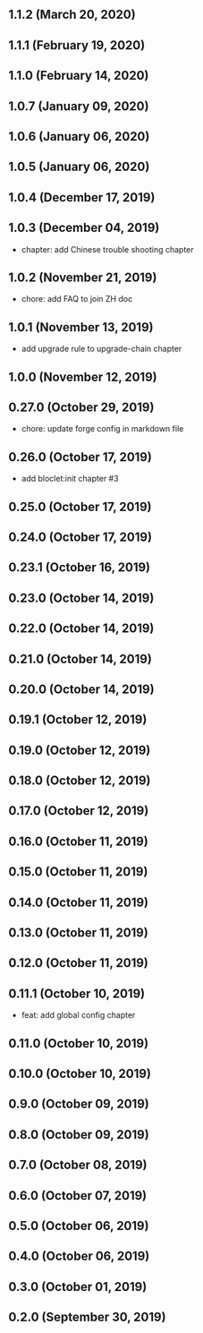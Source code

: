## 1.1.2 (March 20, 2020)



## 1.1.1 (February 19, 2020)



## 1.1.0 (February 14, 2020)



## 1.0.7 (January 09, 2020)



## 1.0.6 (January 06, 2020)



## 1.0.5 (January 06, 2020)



## 1.0.4 (December 17, 2019)



## 1.0.3 (December 04, 2019)

- chapter: add Chinese trouble shooting chapter

## 1.0.2 (November 21, 2019)

- chore: add FAQ to join ZH doc

## 1.0.1 (November 13, 2019)

- add upgrade rule to upgrade-chain chapter

## 1.0.0 (November 12, 2019)


## 0.27.0 (October 29, 2019)

- chore: update forge config in markdown file

## 0.26.0 (October 17, 2019)

- add bloclet:init chapter #3

## 0.25.0 (October 17, 2019)


## 0.24.0 (October 17, 2019)



## 0.23.1 (October 16, 2019)



## 0.23.0 (October 14, 2019)



## 0.22.0 (October 14, 2019)



## 0.21.0 (October 14, 2019)



## 0.20.0 (October 14, 2019)



## 0.19.1 (October 12, 2019)



## 0.19.0 (October 12, 2019)



## 0.18.0 (October 12, 2019)



## 0.17.0 (October 12, 2019)



## 0.16.0 (October 11, 2019)



## 0.15.0 (October 11, 2019)



## 0.14.0 (October 11, 2019)



## 0.13.0 (October 11, 2019)



## 0.12.0 (October 11, 2019)



## 0.11.1 (October 10, 2019)

- feat: add global config chapter

## 0.11.0 (October 10, 2019)



## 0.10.0 (October 10, 2019)



## 0.9.0 (October 09, 2019)



## 0.8.0 (October 09, 2019)



## 0.7.0 (October 08, 2019)



## 0.6.0 (October 07, 2019)



## 0.5.0 (October 06, 2019)



## 0.4.0 (October 06, 2019)



## 0.3.0 (October 01, 2019)



## 0.2.0 (September 30, 2019)


